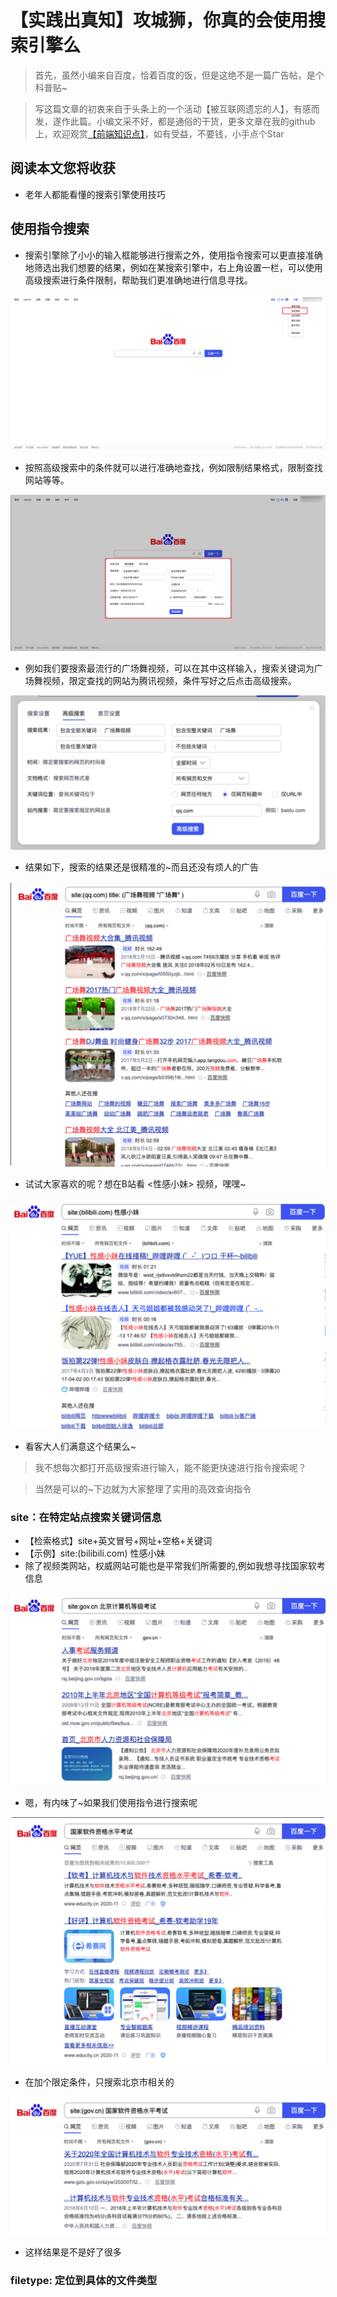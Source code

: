 # 【实践出真知】攻城狮，你真的会使用搜索引擎么
> 首先，虽然小编来自百度，恰着百度的饭，但是这绝不是一篇广告帖，是个科普贴~

> 写这篇文章的初衷来自于头条上的一个活动【被互联网遗忘的人】，有感而发，遂作此篇。小编文采不好，都是通俗的干货，更多文章在我的github上，欢迎观赏[【前端知识点】](https://github.com/programmer-zhang/front-end)，如有受益，不要钱，小手点个Star

## 阅读本文您将收获
* 老年人都能看懂的搜索引擎使用技巧

## 使用指令搜索
* 搜索引擎除了小小的输入框能够进行搜索之外，使用指令搜索可以更直接准确地筛选出我们想要的结果，例如在某搜索引擎中，右上角设置一栏，可以使用高级搜索进行条件限制，帮助我们更准确地进行信息寻找。

![](../images/searchTips/01.png)

* 按照高级搜索中的条件就可以进行准确地查找，例如限制结果格式，限制查找网站等等。

![](../images/searchTips/02.png)

* 例如我们要搜索最流行的广场舞视频，可以在其中这样输入，搜索关键词为广场舞视频，限定查找的网站为腾讯视频，条件写好之后点击高级搜索。

![](../images/searchTips/05.png)

* 结果如下，搜索的结果还是很精准的~而且还没有烦人的广告

![](../images/searchTips/04.png)

* 试试大家喜欢的呢？想在B站看 <性感小妹> 视频，嘿嘿~

![](../images/searchTips/04-2.png)

* 看客大人们满意这个结果么~

> 我不想每次都打开高级搜索进行输入，能不能更快速进行指令搜索呢？

> 当然是可以的~下边就为大家整理了实用的高效查询指令

### site：在特定站点搜索关键词信息
* 【检索格式】site+英文冒号+网址+空格+关键词
* 【示例】site:(bilibili.com) 性感小妹
* 除了视频类网站，权威网站可能也是平常我们所需要的,例如我想寻找国家软考信息

![](../images/searchTips/07.png)

* 嗯，有内味了~如果我们使用指令进行搜索呢

![](../images/searchTips/07-1.png)

* 在加个限定条件，只搜索北京市相关的

![](../images/searchTips/07-2.png)

* 这样结果是不是好了很多
### filetype: 定位到具体的文件类型

